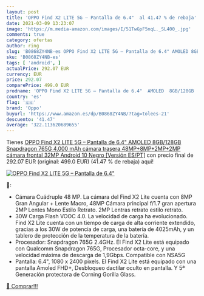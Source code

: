 ```yaml
---
layout: post
title: 'OPPO Find X2 LITE 5G – Pantalla de 6.4"  al 41.47 % de rebaja'
date: 2021-03-09 13:23:07
image: 'https://m.media-amazon.com/images/I/51TwGpF5nqL._SL400_.jpg'
comments: true
category: ofertas
author: ring
slug: 'B0868ZY4NB-es OPPO Find X2 LITE 5G – Pantalla de 6.4" AMOLED 8GB/128GB...'
sku: 'B0868ZY4NB-es'
tags: [ 'android', ]
actualPrice: 292.07 EUR
currency: EUR
price: 292.07
comparePrice: 499.0 EUR
prodname: 'OPPO Find X2 LITE 5G – Pantalla de 6.4"  AMOLED  8GB/128GB  Snapdragon 765G  4.000 mAh  cámara trasera 48MP+8MP+2MP+2MP  cámara frontal 32MP  Android 10  Negro [Versión ES/PT]'
country: 'es'
flag: '🇪🇸'
brand: 'Oppo'
buyurl: 'https://www.amazon.es/dp/B0868ZY4NB/?tag=tolees-21'
descuento: '41.47'
average: '322.113620689655'
---
```


Tienes [OPPO Find X2 LITE 5G – Pantalla de 6.4"  AMOLED  8GB/128GB  Snapdragon 765G  4.000 mAh  cámara trasera 48MP+8MP+2MP+2MP  cámara frontal 32MP  Android 10  Negro [Versión ES/PT]](https://www.amazon.es/dp/B0868ZY4NB/?tag=tolees-21) con precio final de  292.07 EUR (original: 499.0 EUR) (41.47 %  de rebaja) aqui!

[![OPPO Find X2 LITE 5G – Pantalla de 6.4" ](https://m.media-amazon.com/images/I/51TwGpF5nqL._SL400_.jpg)](https://www.amazon.es/dp/B0868ZY4NB/?tag=tolees-21)

🔎:

- Cámara Cuádruple 48 MP. La cámara del Find X2 Lite cuenta con 8MP Gran Angular + Lente Macro, 48MP Cámara principal f/1.7 gran apertura 2MP Lentes Mono Estilo Retrato. 2MP Lentras retrato estilo retrato.
- 30W Carga Flash VOOC 4.0. La velocidad de carga ha evolucionado. Find X2 Lite cuenta con un tiempo de carga de alta corriente extendido, gracias a los 30W de potencia de carga, una batería de 4025mAh, y un tablero de protección de la temperatura de la batería.
- Procesador: Snapdragon 765G 2.4GHz. El Find X2 Lite está equipado con Qualcomm Snapdragon 765G, Procesador octa-core, y una velocidad máxima de descarga de 1,9Gbps. Compatible con NSA5G
- Pantalla: 6.4", 1080 x 2400 pixels. El Find X2 Lite está equipado con una pantalla Amoled FHD+, Desbloqueo dactilar oculto en pantalla. Y 5ª Generación protectora de Corning Gorilla Glass.

[🛒 Comprar!!!](https://www.amazon.es/dp/B0868ZY4NB/?tag=tolees-21)
